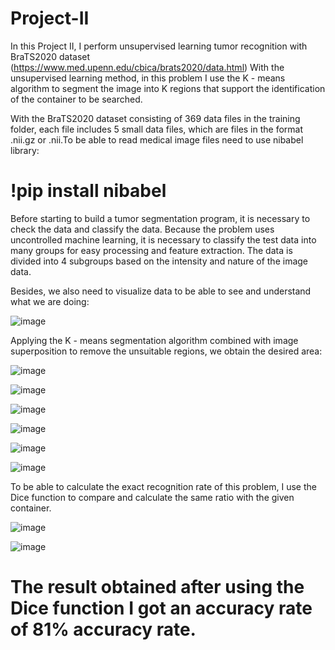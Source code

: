 # Project-II

In this Project II, I perform unsupervised learning tumor recognition with BraTS2020 dataset
(https://www.med.upenn.edu/cbica/brats2020/data.html)
With the unsupervised learning method, in this problem I use the K - means algorithm to segment the image into K regions that support the identification of the container to be searched.

With the BraTS2020 dataset consisting of 369 data files in the training folder, each file includes 5 small data files, which are files in the format .nii.gz or .nii.To be able to read medical image files need to use nibabel library: 
# !pip install nibabel

Before starting to build a tumor segmentation program, it is necessary to check the data and classify the data. Because the problem uses uncontrolled machine learning, it is necessary to classify the test data into many groups for easy processing and feature extraction. The data is divided into 4 subgroups based on the intensity and nature of the image data.

Besides, we also need to visualize data to be able to see and understand what we are doing:

![image](https://user-images.githubusercontent.com/68015472/148993166-5072e49c-4230-414b-9a15-1ed9bd8f3efe.png)

Applying the K - means segmentation algorithm combined with image superposition to remove the unsuitable regions, we obtain the desired area:

![image](https://user-images.githubusercontent.com/68015472/148994874-2c51527e-3589-48fd-b98f-a62e70ee79a9.png)

![image](https://user-images.githubusercontent.com/68015472/148994892-932a6aac-e057-4b81-a6a2-bd78e1105364.png)

![image](https://user-images.githubusercontent.com/68015472/148994904-8374f159-fc79-4579-9557-6e6dc371486e.png)

![image](https://user-images.githubusercontent.com/68015472/148994914-80b6cc6d-c086-41f0-b07b-96af0f4d178b.png)

![image](https://user-images.githubusercontent.com/68015472/148994935-49357712-3904-42ad-9d94-5f207c16a2d7.png)

![image](https://user-images.githubusercontent.com/68015472/148994966-3b8f60df-25ba-4e70-a0d4-3aa4fde36cdc.png)

To be able to calculate the exact recognition rate of this problem, I use the Dice function to compare and calculate the same ratio with the given container. 

![image](https://user-images.githubusercontent.com/68015472/148995476-a08cf789-863e-4edd-abb6-5eb5ac9bff9b.png)

![image](https://user-images.githubusercontent.com/68015472/148995438-360ccfa4-fc8e-4fc6-8854-615630528fa9.png)

# The result obtained after using the Dice function I got an accuracy rate of 81% accuracy rate.
